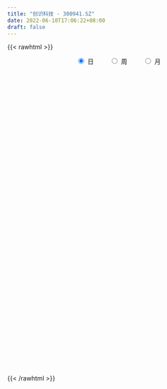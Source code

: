 ```yaml
---
title: "创识科技 - 300941.SZ"
date: 2022-06-10T17:06:22+08:00
draft: false
---
```

{{< rawhtml >}}
    <div style="text-align: center">
        <label style="padding: 1rem;"><input style="margin-right: .5rem" type="radio" name="period" value="D" checked onclick="period_change(this)">日</label>
        <label style="padding: 1rem;"><input style="margin-right: .5rem" type="radio" name="period" value="W" onclick="period_change(this)">周</label>
        <label style="padding: 1rem;"><input style="margin-right: .5rem" type="radio" name="period" value="M" onclick="period_change(this)">月</label>
    </div>
    <div id="chart" style="height: 700px;"></div> 
    <script type="text/javascript">
        const D_v = [217344.82,137489.21,182847.95,128423.47,142949.94,108726.5,95949.16,76018.41,79498.37,49048.73,64759.43,64182.97,59334.69,80464.3,102961.72,71775.09,48672.83,58876.86,46126.7,47158.89,51220.61,60587.78,45307.69,68316.44,65431.07,167919.44,129124.09,147427.22,134908.75,132706.5,107357.96,101933.13,80580.49,103938.69,89015.44,80880.32,88880.71,52003.9,75904.33,108427.84,83731.49,112549.67,99845.75,83237.36,62658.0,73821.1,86837.79,59964.25,58219.35,63751.26,101665.36,58783.24,61161.06,59823.22,87236.61,74049.4,82413.17,44775.89,47495.85,42200.69,57824.21,49708.4,47130.89,37412.9,49221.04,35198.16,40211.46,42888.97,39424.13,48589.49,28797.05,38487.11,32413.0,32586.43,40688.3,24073.49,26022.92,22235.07,40093.52,44113.48,31278.6,38757.51,24496.28,39388.54,30250.22,42390.9,41070.51,35953.32,22884.12,14209.8,20697.14,35014.24,26687.58,18000.96,16930.52,14877.82,25774.41,46154.28,23414.72,21938.97,25513.48,40938.15,30799.92,20244.82,17132.7,22499.37,17933.86,25555.21,25905.9,18449.44,17604.77,21166.31,15189.0,17373.44,19935.4,18098.6,16569.9,25177.12,18530.82,26957.54,20080.55,22881.08,31632.28,25513.48,20657.17,19659.18,81336.1,127740.83,79991.51,56128.12,88677.55,55499.64,43876.88,66112.8,31782.33,28299.84,59316.26,49073.09,37918.45,26550.15,31899.35,31052.48,21100.33,51154.89,44207.82,48776.66,34296.51,23110.07,20678.62,15056.96,16142.22,17412.7,24486.89,10941.33,12432.86,14448.11,13734.75,19012.21,13789.81,24856.89,13752.41,18625.21,11523.21,10482.05,41882.51,28025.72,16790.9,11672.76,10652.08,19835.89,10380.34,10623.35,10355.54,23346.99,10116.75,15475.2,19898.52,13609.76,22153.83,37119.27,30238.55,29576.18,28556.41,19786.23,20845.14,22028.41,18660.37,17627.15,47508.98,41963.36,24984.32,148836.64,112586.65,108387.48,72639.82,60061.98,43715.35,33757.27,65920.42,38389.66,49450.68,31305.4,39585.35,87577.47,64532.59,46082.6,151902.63,98788.46,83984.04,62905.75,47141.05,43300.15,39165.68,62357.06,41712.25,38229.61,47948.73,61215.59,49607.6,45236.58,74990.37,50696.95,52362.26,34936.35,49532.15,36132.43,78950.53,90626.97,49012.56,57287.83,41252.63,48681.7,44234.51,33569.66,31044.4,23351.4,22574.8,22208.73,78888.72,126664.11,142455.21,79080.97,59613.46,70479.4,72883.52,55756.28,70214.62,54004.21,63286.06,88135.77,32700.07,51313.88,39718.67,48704.8,41747.13,25803.87,21371.59,30444.63,30839.29,34659.82,43017.97,28909.7,29952.7,32655.48,44770.68,27862.84,30764.8,39146.43,29988.8,26657.14,61414.96,40686.03,33110.9,43919.35,99658.68,64419.31,59706.8,39333.66,32644.96,36389.5,24850.06,35206.14,18664.13,25410.33,16315.1,16891.75,18858.35,28460.65,25684.16,33327.36,25148.14,30207.39,21462.06,21479.79,23669.78,33814.6,19817.99,26937.81,30661.71,18643.69,14263.38,25222.41,19553.3,26371.99,18974.0,17760.0,24075.42,24860.6,14688.94,14529.02,13417.0,10139.31,16138.27,29289.73,23101.0,22573.2,18296.16,17419.48,64835.7,53341.2]
const D_histogram = [0.0,-0.6994415954,-0.0210594654,-0.1783245263,-0.2750711977,-0.6064325659,-0.7074379172,-0.8473299565,-1.1395387875,-1.2131875633,-1.1400303572,-1.0028980864,-0.8803481548,-0.5703302883,-0.1852044982,-0.2277892716,-0.2395892379,-0.2896414881,-0.3520892593,-0.2963384671,-0.1706647684,0.0602829336,0.1605372358,0.3245019172,0.4648191108,1.181785481,1.3641114218,1.5936995252,2.0248668167,2.2552194353,2.1050880318,2.0941585157,1.7240215681,1.6266756965,1.4853636145,1.2113885273,0.6297387096,0.2372117552,0.0713279815,0.3259818114,0.3585155753,0.543505612,0.709731429,0.5545598998,0.2801179776,0.1935568261,0.3322368406,0.1892517691,0.0950450593,-0.0085388386,-0.8432629261,-1.4517571224,-1.7358288829,-1.7485715283,-1.5489445806,-1.2429263783,-1.2995244661,-1.3285856863,-1.4149696817,-1.3891302277,-1.2285984174,-1.0524386532,-1.0239291422,-1.0450050654,-0.9034969273,-0.7241553382,-0.5269368311,-0.3250982359,-0.1053147181,-0.1223285849,-0.0664208182,0.0260316585,0.0043812441,0.0246574012,-0.1034908333,-0.1339201104,-0.1401294292,-0.1554021502,-0.0214002519,0.0926127616,0.2013110052,0.08673191,0.0447848812,0.153205522,0.26241073,0.3428105261,0.4588718739,0.4248674528,0.3410149355,0.3016510028,0.2724023526,0.3237964814,0.2225544913,0.138933193,0.0602122866,0.0421591325,-0.0633773372,0.060175206,0.063517139,0.1079797572,0.1718100527,0.2765889624,0.1947795301,0.1357964076,0.1213444545,0.0338147169,-0.0222552406,-0.1187963006,-0.3017426313,-0.4858101954,-0.6106845403,-0.8302804127,-0.8909872472,-0.8264707658,-0.6313582648,-0.502940519,-0.3549027741,-0.3049036971,-0.3112595119,-0.2408521403,-0.1471710164,-0.0211416598,0.1358352304,0.1460412217,0.2235685208,0.1951281006,0.6833324185,0.9308649898,0.8797107363,0.8424093836,1.0837748559,1.0679510317,0.9837715161,0.5411066265,0.1790724105,-0.0002583303,0.1172731992,0.2038454716,0.1945344313,0.2164295642,0.2402886402,0.2610275724,0.2143110915,0.2683123983,0.3386032758,0.251274412,0.1125537775,-0.0564682044,-0.1321087543,-0.2260017596,-0.2422967805,-0.2289700852,-0.370837856,-0.4319413682,-0.5250278018,-0.4655200192,-0.3436982752,-0.2037383262,-0.1945757197,-0.0498129617,0.0052638961,0.0267552172,0.0202645937,0.0271619702,0.1486027048,0.1341065365,0.0635799569,0.0374298293,-0.0132273129,-0.1805820902,-0.2976624691,-0.3049400656,-0.2480624715,-0.1540280562,-0.0642572026,0.0265781481,0.1190019785,0.1441257106,0.2396551439,0.2907965104,0.3803338513,0.4705075459,0.5578333654,0.5315876911,0.5389828192,0.4375737305,0.41268584,0.3748590666,0.4691735215,0.5152154563,0.4540229228,0.8804518743,0.8970063885,0.9166760468,0.8247732527,0.5388797272,0.2830015183,0.1097590004,0.1113760469,0.095255913,-0.0219746879,-0.110230018,-0.0835490472,0.075866669,0.0661647255,0.071436283,0.4666452324,0.5177774449,0.4853200938,0.2874703075,0.1737234388,-0.105104326,-0.1643061158,-0.2061789247,-0.2766449568,-0.287956055,-0.2239264849,-0.0619141681,-0.0459511135,0.0009071064,-0.0884910286,-0.2864836923,-0.6193667957,-0.7364987715,-0.7329194213,-0.7683458624,-0.495951081,-0.2945723513,-0.1680119752,-0.1328884628,-0.3308363803,-0.3076355905,-0.5356258846,-0.8064153707,-1.0918264048,-1.1826041525,-1.2243456695,-1.1506014568,-0.5232548275,-0.236660456,0.1562772068,0.3575124459,0.4106358003,0.4629312544,0.4292246588,0.4087726806,0.4497375517,0.3358481867,0.1301039894,-0.2758865129,-0.5059546582,-0.548726689,-0.5165610222,-0.4232566259,-0.4066008766,-0.4104918152,-0.4012325675,-0.4649885423,-0.507565737,-0.4275423489,-0.2847447961,-0.2804696449,-0.3689842811,-0.3231909302,-0.181478171,-0.0747285528,0.0659461335,0.1527129675,0.1842022868,0.1343018098,0.192050826,0.230206298,0.2293053441,0.3227882067,0.5399922215,0.5681310106,0.6000800329,0.5043775603,0.3663562687,0.0875952807,-0.0658540469,-0.3144466335,-0.4264063313,-0.5652252342,-0.591698203,-0.5526766797,-0.5238063428,-0.5686266901,-0.6413112961,-0.7332086972,-0.7987509296,-0.6950991024,-0.6302860822,-0.4686094386,-0.2791549192,-0.1122175124,0.0455129456,0.217180214,0.336396418,0.4329518542,0.4850048677,0.5474501537,0.5544519826,0.5557046496,0.5290472643,0.5329512651,0.5782037285,0.4580586232,0.4201037116,0.3785366348,0.351976192,0.3226482013,0.3249346149,0.3646829979,0.4262733087,0.4928862511,0.4961287999,0.4787729084,-0.2089970195,-0.6263080407]
const D_fast = [0.0,-0.8743019943,-0.2011847306,-0.4030309232,-0.5685453939,-1.0515149036,-1.3293797342,-1.6811042626,-2.2581977905,-2.6351434571,-2.8469938403,-2.9605860911,-3.0581231982,-2.8906879038,-2.5518632383,-2.6513953296,-2.7230926053,-2.8455552276,-2.9960253136,-3.0143591382,-2.9313516316,-2.6853331962,-2.544944585,-2.2998544243,-2.0433324531,-1.0309197126,-0.5075659164,0.1204470683,1.0578310641,1.8519885415,2.2281291459,2.7407392587,2.8016077032,3.1109307556,3.3409595773,3.3698316219,2.9456164816,2.612392466,2.4643406877,2.8004899704,2.9226526281,3.2435190679,3.5871777422,3.5706461879,3.3662337601,3.3280618151,3.5498010397,3.4541289105,3.3836834655,3.277964858,2.2324250389,1.260991562,0.5429625808,0.0930770533,-0.0945321441,-0.0992455364,-0.4807247408,-0.8419323825,-1.2820587983,-1.6035019013,-1.7501196953,-1.8370695945,-2.064542369,-2.3468695586,-2.4312356523,-2.4329328978,-2.3674485984,-2.2468845621,-2.0534297239,-2.101025737,-2.0617231747,-1.9627627835,-1.9833178869,-1.9568773794,-2.1108983222,-2.174807627,-2.2160493031,-2.2701725616,-2.1415207263,-2.0043545223,-1.8453285275,-1.9382246452,-1.9689754537,-1.8222534324,-1.6474455418,-1.4813431143,-1.2505637979,-1.1783513558,-1.1769501393,-1.1409013213,-1.1020493834,-0.9697061341,-1.0153095015,-1.0641975015,-1.1278653362,-1.1353787072,-1.2567595112,-1.1181631666,-1.0989419488,-1.0274843913,-0.9207015826,-0.7467754323,-0.779889982,-0.8049240027,-0.7890398422,-0.8681159006,-0.9297496682,-1.0559898034,-1.3143717919,-1.6198919049,-1.8974373848,-2.3246033604,-2.6080570067,-2.7501582167,-2.7128852819,-2.7102026659,-2.6508906145,-2.6771174618,-2.7612881545,-2.751093818,-2.6942054482,-2.5734615066,-2.3825258087,-2.335809512,-2.2023900828,-2.1820484778,-1.5230110553,-1.0427622365,-0.8739888059,-0.7006878127,-0.1883786264,0.0627853073,0.2245486707,-0.0828395622,-0.4001056756,-0.579500999,-0.4326511697,-0.2951175294,-0.2557949619,-0.1797924379,-0.0958612019,-0.0098653765,-0.0030040845,0.1180753218,0.2730170183,0.2485067575,0.1379245673,-0.0452144656,-0.1538822041,-0.3042756493,-0.3811448653,-0.4250606914,-0.6596379261,-0.8287267804,-1.0530701645,-1.1099423866,-1.0740452115,-0.985019844,-1.0245011675,-0.8921916498,-0.835798818,-0.8076186926,-0.8090431677,-0.7953552986,-0.6367638879,-0.617733422,-0.6723650123,-0.6891576827,-0.7431216531,-0.955621953,-1.1471179491,-1.2306305621,-1.2357685857,-1.1802411845,-1.1065346316,-1.0090547439,-0.8868804189,-0.8257252591,-0.6702820399,-0.5464415457,-0.361820742,-0.1540201609,0.0727639999,0.1794152484,0.3215560813,0.3295404252,0.4078239947,0.4637119879,0.6753198232,0.8501656221,0.9024788193,1.5490207394,1.7898268507,2.0386655207,2.1529560398,2.001782446,1.8166546168,1.6708518489,1.7003129072,1.7080067516,1.5852824787,1.469469644,1.4752633531,1.6536457365,1.6604849744,1.6836156027,2.1954858602,2.3760624338,2.4649351063,2.3389528968,2.2686368878,1.9635330415,1.8632547227,1.7698371827,1.6302099113,1.5469097995,1.5549577483,1.7014915231,1.7059667993,1.7530517958,1.6415309036,1.3719173169,0.8841925145,0.5829358458,0.4032853408,0.1757724341,0.3241794452,0.4519150871,0.5364724693,0.538373866,0.2577168535,0.2040087457,-0.1578880196,-0.6302813483,-1.1886489837,-1.5750777694,-1.9229057039,-2.1368118553,-1.6402789329,-1.4128496754,-0.9808427109,-0.6902293603,-0.5344470558,-0.3664187882,-0.2928192191,-0.2110780271,-0.0576787681,-0.0876060864,-0.2608242863,-0.7357864169,-1.0923432267,-1.2722969298,-1.3692715185,-1.3817812787,-1.4667757486,-1.573289641,-1.6643385351,-1.8443416455,-2.0138102745,-2.0406724735,-1.9690611198,-2.0349033798,-2.2156640863,-2.2506684679,-2.1543252515,-2.0662577715,-1.9090965518,-1.784151476,-1.706611585,-1.7229366095,-1.6171748868,-1.5214678404,-1.4650424582,-1.2908625439,-0.9386604738,-0.768488932,-0.5865199014,-0.556127984,-0.6025602084,-0.8594223762,-1.0293352156,-1.3565394605,-1.5751007412,-1.8552259527,-2.0296234722,-2.1287711188,-2.2308523677,-2.4178293875,-2.6508418174,-2.9260413928,-3.1912713577,-3.2613943061,-3.3541528064,-3.3096285225,-3.1899627329,-3.0510797041,-2.8819710098,-2.6560086879,-2.4526933794,-2.2478999796,-2.0745957492,-1.8752879248,-1.7296731002,-1.5894942708,-1.48388984,-1.3467480229,-1.1569446275,-1.1625750769,-1.0955040606,-1.0424369787,-0.9810033736,-0.929669314,-0.8461492466,-0.7152301141,-0.5470714762,-0.357236971,-0.2299622222,-0.1276248866,-0.8676440694,-1.4415321008]
const D_slow = [0.0,-0.1748603989,-0.1801252652,-0.2247063968,-0.2934741962,-0.4450823377,-0.621941817,-0.8337743061,-1.118659003,-1.4219558938,-1.7069634831,-1.9576880047,-2.1777750434,-2.3203576155,-2.36665874,-2.4236060579,-2.4835033674,-2.5559137395,-2.6439360543,-2.7180206711,-2.7606868632,-2.7456161298,-2.7054818208,-2.6243563415,-2.5081515638,-2.2127051936,-1.8716773381,-1.4732524569,-0.9670357527,-0.4032308938,0.1230411141,0.646580743,1.0775861351,1.4842550592,1.8555959628,2.1584430946,2.315877772,2.3751807108,2.3930127062,2.474508159,2.5641370529,2.7000134559,2.8774463131,3.0160862881,3.0861157825,3.134504989,3.2175641991,3.2648771414,3.2886384062,3.2865036966,3.075687965,2.7127486844,2.2787914637,1.8416485816,1.4544124365,1.1436808419,0.8187997254,0.4866533038,0.1329108834,-0.2143716736,-0.5215212779,-0.7846309412,-1.0406132268,-1.3018644931,-1.527738725,-1.7087775595,-1.8405117673,-1.9217863263,-1.9481150058,-1.978697152,-1.9953023566,-1.988794442,-1.9876991309,-1.9815347806,-2.0074074889,-2.0408875166,-2.0759198739,-2.1147704114,-2.1201204744,-2.096967284,-2.0466395327,-2.0249565552,-2.0137603349,-1.9754589544,-1.9098562719,-1.8241536404,-1.7094356719,-1.6032188087,-1.5179650748,-1.4425523241,-1.3744517359,-1.2935026156,-1.2378639928,-1.2031306945,-1.1880776229,-1.1775378397,-1.193382174,-1.1783383725,-1.1624590878,-1.1354641485,-1.0925116353,-1.0233643947,-0.9746695122,-0.9407204103,-0.9103842967,-0.9019306174,-0.9074944276,-0.9371935028,-1.0126291606,-1.1340817094,-1.2867528445,-1.4943229477,-1.7170697595,-1.9236874509,-2.0815270171,-2.2072621469,-2.2959878404,-2.3722137647,-2.4500286427,-2.5102416777,-2.5470344318,-2.5523198468,-2.5183610392,-2.4818507337,-2.4259586036,-2.3771765784,-2.2063434738,-1.9736272263,-1.7536995422,-1.5430971963,-1.2721534823,-1.0051657244,-0.7592228454,-0.6239461888,-0.5791780861,-0.5792426687,-0.5499243689,-0.498963001,-0.4503293932,-0.3962220021,-0.3361498421,-0.270892949,-0.2173151761,-0.1502370765,-0.0655862575,-0.0027676545,0.0253707899,0.0112537388,-0.0217734498,-0.0782738897,-0.1388480848,-0.1960906061,-0.2888000701,-0.3967854122,-0.5280423626,-0.6444223674,-0.7303469362,-0.7812815178,-0.8299254477,-0.8423786881,-0.8410627141,-0.8343739098,-0.8293077614,-0.8225172688,-0.7853665926,-0.7518399585,-0.7359449693,-0.726587512,-0.7298943402,-0.7750398627,-0.84945548,-0.9256904964,-0.9877061143,-1.0262131283,-1.042277429,-1.035632892,-1.0058823973,-0.9698509697,-0.9099371837,-0.8372380561,-0.7421545933,-0.6245277068,-0.4850693655,-0.3521724427,-0.2174267379,-0.1080333053,-0.0048618453,0.0888529214,0.2061463017,0.3349501658,0.4484558965,0.6685688651,0.8928204622,1.1219894739,1.3281827871,1.4629027189,1.5336530985,1.5610928485,1.5889368603,1.6127508385,1.6072571666,1.579699662,1.5588124003,1.5777790675,1.5943202489,1.6121793197,1.7288406278,1.858284989,1.9796150124,2.0514825893,2.094913449,2.0686373675,2.0275608385,1.9760161074,1.9068548682,1.8348658544,1.7788842332,1.7634056912,1.7519179128,1.7521446894,1.7300219322,1.6584010092,1.5035593102,1.3194346174,1.136204762,0.9441182964,0.8201305262,0.7464874384,0.7044844446,0.6712623289,0.5885532338,0.5116443362,0.377737865,0.1761340223,-0.0968225789,-0.392473617,-0.6985600344,-0.9862103986,-1.1170241054,-1.1761892194,-1.1371199177,-1.0477418062,-0.9450828562,-0.8293500426,-0.7220438779,-0.6198507077,-0.5074163198,-0.4234542731,-0.3909282757,-0.459899904,-0.5863885685,-0.7235702408,-0.8527104963,-0.9585246528,-1.0601748719,-1.1627978257,-1.2631059676,-1.3793531032,-1.5062445374,-1.6131301247,-1.6843163237,-1.7544337349,-1.8466798052,-1.9274775377,-1.9728470805,-1.9915292187,-1.9750426853,-1.9368644435,-1.8908138718,-1.8572384193,-1.8092257128,-1.7516741383,-1.6943478023,-1.6136507506,-1.4786526952,-1.3366199426,-1.1865999344,-1.0605055443,-0.9689164771,-0.9470176569,-0.9634811687,-1.042092827,-1.1486944099,-1.2900007184,-1.4379252692,-1.5760944391,-1.7070460248,-1.8492026974,-2.0095305214,-2.1928326957,-2.3925204281,-2.5662952037,-2.7238667242,-2.8410190839,-2.9108078137,-2.9388621918,-2.9274839554,-2.8731889019,-2.7890897974,-2.6808518338,-2.5596006169,-2.4227380785,-2.2841250828,-2.1451989204,-2.0129371043,-1.8796992881,-1.7351483559,-1.6206337001,-1.5156077722,-1.4209736135,-1.3329795655,-1.2523175152,-1.1710838615,-1.079913112,-0.9733447848,-0.8501232221,-0.7260910221,-0.606397795,-0.6586470499,-0.8152240601]
const D_data = [['2021-02-09', 90.0, 59.56, 58.33, 92.0],['2021-02-10', 54.18, 48.6, 48.52, 58.64],['2021-02-18', 55.0, 65.5, 54.0, 75.0],['2021-02-19', 60.0, 56.33, 54.4, 61.0],['2021-02-22', 59.0, 56.18, 56.0, 66.33],['2021-02-23', 50.2, 51.67, 49.11, 52.88],['2021-02-24', 50.0, 52.78, 49.54, 55.88],['2021-02-25', 51.9, 50.91, 50.9, 54.28],['2021-02-26', 48.85, 46.89, 46.6, 49.34],['2021-03-01', 46.99, 47.51, 46.0, 47.94],['2021-03-02', 48.5, 48.18, 46.61, 48.88],['2021-03-03', 47.37, 48.43, 46.16, 49.77],['2021-03-04', 47.9, 47.9, 47.2, 49.36],['2021-03-05', 47.0, 50.52, 47.0, 51.69],['2021-03-08', 50.43, 52.71, 50.0, 58.0],['2021-03-09', 51.85, 47.77, 47.44, 51.89],['2021-03-10', 48.85, 47.47, 47.31, 49.58],['2021-03-11', 47.5, 46.25, 44.6, 47.5],['2021-03-12', 46.26, 45.16, 44.8, 46.95],['2021-03-15', 45.54, 45.98, 45.33, 47.55],['2021-03-16', 45.07, 46.77, 44.38, 46.89],['2021-03-17', 46.04, 48.62, 45.67, 49.13],['2021-03-18', 48.29, 47.58, 47.08, 48.69],['2021-03-19', 47.12, 48.91, 47.1, 51.46],['2021-03-22', 47.5, 49.39, 46.7, 49.97],['2021-03-23', 49.11, 59.27, 49.11, 59.27],['2021-03-24', 55.5, 55.74, 54.55, 58.5],['2021-03-25', 54.54, 58.4, 54.28, 65.68],['2021-03-26', 56.6, 64.0, 56.6, 66.33],['2021-03-29', 68.0, 64.9, 64.0, 71.47],['2021-03-30', 64.51, 62.08, 60.88, 66.74],['2021-03-31', 61.03, 65.13, 60.51, 67.89],['2021-04-01', 63.5, 61.25, 60.16, 63.5],['2021-04-02', 63.32, 64.93, 61.21, 68.5],['2021-04-06', 65.01, 65.22, 63.98, 68.53],['2021-04-07', 63.5, 63.8, 61.02, 64.08],['2021-04-08', 63.01, 58.68, 58.6, 63.03],['2021-04-09', 58.32, 59.09, 57.53, 60.43],['2021-04-12', 60.01, 60.88, 58.88, 63.98],['2021-04-13', 59.5, 66.9, 58.9, 67.0],['2021-04-14', 67.77, 65.53, 64.03, 67.83],['2021-04-15', 64.41, 68.77, 64.4, 75.5],['2021-04-16', 67.8, 70.39, 67.61, 73.88],['2021-04-19', 67.8, 67.32, 64.7, 69.2],['2021-04-20', 66.66, 65.43, 64.8, 67.4],['2021-04-21', 65.4, 67.44, 65.02, 69.67],['2021-04-22', 66.51, 71.07, 65.67, 74.0],['2021-04-23', 69.5, 68.2, 67.42, 69.98],['2021-04-26', 67.59, 68.75, 65.3, 70.39],['2021-04-27', 68.16, 68.6, 66.4, 72.31],['2021-04-28', 66.0, 57.0, 57.0, 66.92],['2021-04-29', 56.98, 55.41, 55.3, 58.9],['2021-04-30', 54.63, 56.13, 52.9, 56.67],['2021-05-06', 56.15, 57.62, 55.07, 58.87],['2021-05-07', 57.68, 59.7, 56.08, 62.5],['2021-05-10', 60.99, 61.47, 60.38, 63.0],['2021-05-11', 61.0, 56.72, 56.15, 63.6],['2021-05-12', 54.03, 55.87, 54.01, 56.54],['2021-05-13', 55.06, 53.78, 53.68, 56.95],['2021-05-14', 53.46, 53.89, 52.5, 54.8],['2021-05-17', 53.0, 54.98, 51.43, 55.69],['2021-05-18', 54.28, 55.08, 53.8, 56.33],['2021-05-19', 54.9, 52.82, 52.75, 55.84],['2021-05-20', 51.5, 51.22, 51.2, 53.1],['2021-05-21', 51.7, 52.6, 51.58, 54.95],['2021-05-24', 52.0, 53.06, 51.53, 54.0],['2021-05-25', 53.12, 53.55, 51.84, 53.85],['2021-05-26', 53.58, 54.08, 52.89, 55.17],['2021-05-27', 54.2, 55.0, 53.55, 55.12],['2021-05-28', 54.8, 52.21, 52.0, 54.8],['2021-05-31', 51.6, 52.87, 51.6, 53.34],['2021-06-01', 52.69, 53.43, 52.53, 54.95],['2021-06-02', 53.34, 51.92, 51.6, 53.76],['2021-06-03', 51.98, 52.17, 51.96, 53.68],['2021-06-04', 51.78, 49.7, 49.56, 51.8],['2021-06-07', 49.57, 50.11, 49.23, 50.8],['2021-06-08', 50.5, 49.91, 49.7, 51.3],['2021-06-09', 50.01, 49.32, 49.0, 50.4],['2021-06-10', 49.45, 51.14, 49.45, 51.46],['2021-06-11', 50.72, 51.29, 50.49, 53.16],['2021-06-15', 51.61, 51.65, 51.51, 52.98],['2021-06-16', 51.65, 48.66, 48.27, 51.99],['2021-06-17', 48.4, 48.91, 47.87, 49.19],['2021-06-18', 49.2, 50.77, 48.32, 51.99],['2021-06-21', 50.47, 51.26, 50.05, 51.66],['2021-06-22', 50.89, 51.39, 50.89, 53.79],['2021-06-23', 51.1, 52.44, 50.08, 52.48],['2021-06-24', 52.3, 50.9, 50.81, 53.18],['2021-06-25', 50.66, 50.04, 49.7, 51.13],['2021-06-28', 50.04, 50.31, 49.58, 50.6],['2021-06-29', 50.2, 50.28, 50.06, 51.45],['2021-06-30', 50.0, 51.4, 49.03, 51.99],['2021-07-01', 51.1, 49.39, 49.38, 51.6],['2021-07-02', 49.35, 49.08, 48.6, 49.65],['2021-07-05', 48.65, 48.61, 48.03, 49.48],['2021-07-06', 48.5, 48.98, 48.44, 49.25],['2021-07-07', 48.43, 47.37, 46.41, 48.68],['2021-07-08', 47.27, 50.12, 46.91, 51.65],['2021-07-09', 48.8, 48.84, 48.66, 49.67],['2021-07-12', 49.08, 49.39, 48.6, 50.18],['2021-07-13', 49.39, 49.88, 49.35, 50.99],['2021-07-14', 50.15, 50.88, 50.07, 52.18],['2021-07-15', 50.36, 48.65, 48.02, 50.36],['2021-07-16', 49.0, 48.55, 48.5, 50.53],['2021-07-19', 49.49, 48.88, 48.27, 49.88],['2021-07-20', 48.0, 47.62, 47.01, 48.38],['2021-07-21', 47.5, 47.5, 47.2, 47.98],['2021-07-22', 47.2, 46.39, 46.38, 47.67],['2021-07-23', 46.42, 44.24, 44.18, 46.5],['2021-07-26', 44.5, 42.76, 42.3, 44.76],['2021-07-27', 43.1, 42.05, 42.0, 43.7],['2021-07-28', 41.72, 39.15, 38.01, 42.3],['2021-07-29', 39.5, 39.46, 39.38, 40.28],['2021-07-30', 39.05, 40.09, 38.76, 40.5],['2021-08-02', 39.8, 41.56, 39.33, 41.65],['2021-08-03', 41.4, 40.84, 40.7, 41.97],['2021-08-04', 40.63, 41.17, 40.31, 41.24],['2021-08-05', 41.29, 39.88, 39.75, 42.35],['2021-08-06', 39.4, 38.7, 38.66, 39.78],['2021-08-09', 37.99, 39.26, 36.57, 39.55],['2021-08-10', 39.13, 39.48, 38.9, 39.89],['2021-08-11', 39.2, 40.05, 38.9, 40.44],['2021-08-12', 40.0, 40.89, 39.91, 42.05],['2021-08-13', 40.67, 39.26, 39.08, 40.85],['2021-08-16', 39.3, 40.14, 38.87, 40.64],['2021-08-17', 40.09, 38.77, 38.72, 40.09],['2021-08-18', 39.11, 46.52, 38.11, 46.52],['2021-08-19', 47.88, 45.85, 45.8, 52.88],['2021-08-20', 44.98, 43.1, 42.26, 46.38],['2021-08-23', 43.61, 43.49, 42.8, 44.87],['2021-08-24', 43.03, 48.11, 42.6, 48.88],['2021-08-25', 46.05, 46.2, 45.31, 47.37],['2021-08-26', 46.0, 45.77, 45.22, 47.6],['2021-08-27', 43.03, 40.36, 40.32, 43.48],['2021-08-30', 40.5, 39.39, 39.23, 40.97],['2021-08-31', 39.22, 40.2, 39.22, 40.4],['2021-09-01', 40.0, 43.72, 39.38, 46.97],['2021-09-02', 43.5, 43.94, 42.25, 45.32],['2021-09-03', 44.08, 43.04, 43.0, 45.85],['2021-09-06', 43.05, 43.57, 43.05, 44.7],['2021-09-07', 43.18, 43.85, 43.11, 45.35],['2021-09-08', 43.08, 44.09, 43.01, 44.58],['2021-09-09', 43.71, 43.33, 43.15, 44.44],['2021-09-10', 43.33, 44.78, 42.68, 47.9],['2021-09-13', 44.0, 45.55, 43.5, 46.41],['2021-09-14', 45.55, 43.76, 43.6, 47.28],['2021-09-15', 42.8, 42.65, 41.76, 43.39],['2021-09-16', 42.43, 41.46, 41.35, 43.17],['2021-09-17', 41.6, 41.89, 40.7, 42.89],['2021-09-22', 41.18, 41.05, 40.74, 41.7],['2021-09-23', 41.49, 41.52, 41.09, 42.08],['2021-09-24', 41.53, 41.67, 41.39, 42.66],['2021-09-27', 41.98, 39.1, 38.86, 42.0],['2021-09-28', 38.85, 39.19, 38.6, 39.79],['2021-09-29', 38.21, 37.92, 37.85, 38.9],['2021-09-30', 38.5, 39.26, 38.3, 40.39],['2021-10-08', 39.8, 40.11, 39.66, 40.53],['2021-10-11', 40.2, 40.72, 39.6, 41.88],['2021-10-12', 40.0, 39.21, 38.8, 40.03],['2021-10-13', 39.25, 41.11, 39.01, 41.48],['2021-10-14', 40.95, 40.39, 40.09, 41.0],['2021-10-15', 40.38, 40.07, 40.02, 41.67],['2021-10-18', 39.91, 39.66, 39.0, 39.95],['2021-10-19', 39.52, 39.73, 39.52, 40.18],['2021-10-20', 40.48, 41.47, 40.28, 44.94],['2021-10-21', 40.45, 40.06, 39.95, 41.8],['2021-10-22', 39.69, 39.1, 39.06, 39.95],['2021-10-25', 39.11, 39.33, 38.3, 39.74],['2021-10-26', 39.1, 38.72, 38.65, 39.47],['2021-10-27', 37.91, 36.48, 36.48, 37.91],['2021-10-28', 36.59, 36.03, 35.71, 37.08],['2021-10-29', 36.69, 36.7, 36.03, 37.34],['2021-11-01', 36.61, 37.28, 36.3, 37.33],['2021-11-02', 38.74, 37.85, 37.56, 39.33],['2021-11-03', 37.51, 38.06, 37.0, 38.5],['2021-11-04', 38.01, 38.4, 38.01, 39.03],['2021-11-05', 38.31, 38.83, 38.0, 39.88],['2021-11-08', 38.35, 38.27, 37.83, 38.68],['2021-11-09', 38.39, 39.5, 38.39, 39.95],['2021-11-10', 41.26, 39.43, 39.29, 42.72],['2021-11-11', 38.83, 40.45, 38.83, 40.88],['2021-11-12', 40.45, 41.19, 40.04, 41.66],['2021-11-15', 41.4, 41.97, 40.9, 42.45],['2021-11-16', 41.99, 41.09, 41.02, 42.49],['2021-11-17', 41.15, 41.85, 41.07, 42.5],['2021-11-18', 41.65, 40.6, 40.46, 41.87],['2021-11-19', 40.8, 41.55, 40.6, 41.84],['2021-11-22', 41.94, 41.54, 40.55, 41.97],['2021-11-23', 41.25, 43.71, 41.0, 44.03],['2021-11-24', 43.6, 43.92, 42.73, 44.39],['2021-11-25', 43.49, 42.98, 42.9, 44.21],['2021-11-26', 43.43, 50.7, 42.02, 51.58],['2021-11-29', 47.0, 47.59, 46.52, 48.79],['2021-11-30', 47.02, 48.6, 47.0, 52.0],['2021-12-01', 47.73, 47.88, 47.0, 49.99],['2021-12-02', 47.29, 45.17, 45.02, 47.88],['2021-12-03', 45.92, 44.62, 44.55, 46.9],['2021-12-06', 43.88, 44.87, 43.77, 45.35],['2021-12-07', 44.88, 46.91, 44.15, 49.31],['2021-12-08', 46.46, 46.96, 46.02, 47.43],['2021-12-09', 46.5, 45.59, 45.4, 48.8],['2021-12-10', 44.8, 45.57, 44.65, 46.48],['2021-12-13', 45.77, 46.99, 44.88, 47.5],['2021-12-14', 46.53, 49.38, 46.35, 52.04],['2021-12-15', 49.5, 47.95, 47.91, 50.9],['2021-12-16', 48.58, 48.41, 46.93, 49.1],['2021-12-17', 48.39, 54.84, 48.2, 58.09],['2021-12-20', 52.69, 52.39, 51.03, 54.03],['2021-12-21', 51.82, 52.07, 51.51, 54.9],['2021-12-22', 52.15, 49.97, 49.68, 53.6],['2021-12-23', 49.96, 50.66, 49.5, 51.68],['2021-12-24', 50.18, 47.85, 47.82, 50.43],['2021-12-27', 48.18, 49.87, 47.36, 50.26],['2021-12-28', 50.48, 49.95, 49.84, 53.98],['2021-12-29', 49.07, 49.37, 49.07, 51.8],['2021-12-30', 49.22, 49.93, 48.98, 50.4],['2021-12-31', 50.24, 51.07, 49.37, 52.87],['2022-01-04', 51.06, 53.05, 50.58, 53.88],['2022-01-05', 53.45, 51.91, 51.8, 55.0],['2022-01-06', 51.0, 52.7, 50.55, 53.8],['2022-01-07', 55.9, 51.09, 51.06, 57.37],['2022-01-10', 50.05, 49.04, 46.5, 50.84],['2022-01-11', 48.59, 45.77, 45.58, 48.65],['2022-01-12', 46.0, 46.91, 45.71, 47.4],['2022-01-13', 46.9, 47.7, 46.0, 49.28],['2022-01-14', 46.57, 46.67, 46.55, 48.25],['2022-01-17', 47.89, 50.79, 47.5, 52.49],['2022-01-18', 51.0, 50.98, 50.51, 54.85],['2022-01-19', 49.85, 50.85, 49.25, 52.0],['2022-01-20', 50.99, 50.12, 47.61, 51.2],['2022-01-21', 48.5, 46.66, 46.66, 49.8],['2022-01-24', 45.97, 48.78, 45.8, 50.65],['2022-01-25', 48.94, 44.8, 44.32, 49.2],['2022-01-26', 44.84, 42.41, 42.15, 46.19],['2022-01-27', 43.14, 39.96, 39.55, 43.2],['2022-01-28', 40.37, 40.43, 40.01, 41.25],['2022-02-07', 41.41, 39.64, 39.3, 41.9],['2022-02-08', 39.33, 40.1, 38.5, 40.39],['2022-02-09', 40.51, 48.12, 40.51, 48.12],['2022-02-10', 48.12, 45.86, 45.85, 48.87],['2022-02-11', 45.0, 48.84, 44.67, 51.98],['2022-02-14', 46.84, 48.1, 46.5, 49.77],['2022-02-15', 48.81, 47.1, 46.3, 49.48],['2022-02-16', 49.5, 47.6, 47.2, 50.8],['2022-02-17', 46.19, 46.82, 46.19, 49.48],['2022-02-18', 45.0, 47.08, 44.78, 47.58],['2022-02-21', 47.34, 48.17, 46.8, 49.28],['2022-02-22', 47.33, 46.28, 45.82, 48.06],['2022-02-23', 45.6, 44.39, 43.6, 46.54],['2022-02-24', 42.4, 40.1, 38.91, 42.91],['2022-02-25', 40.43, 40.19, 39.92, 40.73],['2022-02-28', 42.19, 41.28, 40.48, 42.86],['2022-03-01', 41.05, 41.65, 40.61, 42.18],['2022-03-02', 41.65, 42.25, 41.01, 43.15],['2022-03-03', 42.0, 41.11, 40.65, 42.2],['2022-03-04', 40.9, 40.4, 40.1, 41.27],['2022-03-07', 40.18, 40.08, 39.59, 40.8],['2022-03-08', 40.1, 38.48, 38.02, 40.74],['2022-03-09', 38.47, 37.86, 36.09, 38.59],['2022-03-10', 39.0, 38.9, 38.42, 39.89],['2022-03-11', 38.01, 39.77, 37.66, 39.94],['2022-03-14', 38.91, 37.96, 37.87, 39.6],['2022-03-15', 37.98, 36.05, 36.05, 38.58],['2022-03-16', 36.7, 37.07, 35.11, 37.11],['2022-03-17', 37.16, 38.3, 37.0, 38.98],['2022-03-18', 37.84, 38.15, 37.65, 38.5],['2022-03-21', 38.3, 38.96, 37.6, 39.28],['2022-03-22', 38.7, 38.71, 38.24, 40.08],['2022-03-23', 38.58, 38.2, 37.46, 38.68],['2022-03-24', 37.77, 36.99, 36.87, 38.09],['2022-03-25', 38.56, 38.23, 38.1, 40.99],['2022-03-28', 37.52, 38.16, 37.23, 39.98],['2022-03-29', 38.31, 37.71, 36.85, 38.59],['2022-03-30', 37.97, 39.13, 37.51, 39.6],['2022-03-31', 38.88, 41.65, 38.82, 43.01],['2022-04-01', 41.72, 40.19, 39.92, 41.72],['2022-04-06', 40.88, 40.69, 40.29, 41.76],['2022-04-07', 40.0, 39.2, 39.02, 40.69],['2022-04-08', 39.02, 38.24, 37.65, 39.37],['2022-04-11', 37.72, 35.39, 35.21, 38.15],['2022-04-12', 35.14, 35.66, 34.68, 35.82],['2022-04-13', 35.19, 33.08, 32.94, 35.22],['2022-04-14', 33.3, 33.36, 33.18, 33.89],['2022-04-15', 33.28, 31.77, 31.51, 33.5],['2022-04-18', 31.95, 32.07, 30.81, 32.48],['2022-04-19', 31.98, 32.25, 31.59, 32.56],['2022-04-20', 32.69, 31.64, 31.56, 33.27],['2022-04-21', 31.18, 29.98, 29.0, 31.71],['2022-04-22', 29.75, 28.55, 28.4, 30.2],['2022-04-25', 28.55, 27.01, 26.66, 29.78],['2022-04-26', 27.1, 25.97, 25.86, 27.81],['2022-04-27', 25.5, 27.24, 25.15, 27.49],['2022-04-28', 26.95, 26.3, 26.18, 27.13],['2022-04-29', 26.7, 27.29, 26.51, 27.5],['2022-05-05', 27.29, 27.88, 26.9, 28.28],['2022-05-06', 27.17, 27.99, 26.98, 29.0],['2022-05-09', 27.66, 28.31, 27.66, 28.94],['2022-05-10', 28.0, 29.07, 27.9, 29.55],['2022-05-11', 28.8, 29.02, 28.8, 29.79],['2022-05-12', 29.0, 29.24, 28.8, 29.66],['2022-05-13', 29.36, 29.08, 28.83, 29.66],['2022-05-16', 29.3, 29.58, 28.81, 30.5],['2022-05-17', 29.55, 29.18, 28.58, 29.57],['2022-05-18', 29.65, 29.26, 29.22, 30.34],['2022-05-19', 28.58, 28.98, 28.53, 29.34],['2022-05-20', 29.25, 29.45, 29.02, 29.55],['2022-05-23', 29.35, 30.29, 29.35, 30.38],['2022-05-24', 30.51, 28.19, 28.19, 30.51],['2022-05-25', 28.38, 28.92, 28.21, 29.1],['2022-05-26', 29.38, 28.77, 28.21, 29.5],['2022-05-27', 28.85, 28.87, 28.61, 29.48],['2022-05-30', 28.99, 28.77, 28.55, 29.33],['2022-05-31', 28.86, 29.18, 28.1, 29.21],['2022-06-01', 29.79, 29.88, 29.57, 30.5],['2022-06-02', 29.98, 30.6, 29.59, 30.7],['2022-06-06', 30.7, 31.25, 30.6, 31.55],['2022-06-07', 31.53, 30.93, 30.54, 31.66],['2022-06-08', 31.03, 30.93, 30.07, 31.3],['2022-06-09', 20.58, 20.63, 19.85, 22.47],['2022-06-10', 20.25, 20.58, 20.03, 21.18]]
const W_v = [354834.03,311271.42,503142.38,317790.12,328413.2,272591.41,644810.5699999999,526516.77,310780.3700000001,480459.08,366518.5,343580.27,147059.83,290935.0,241297.44,206312.21,172971.89,156538.48,133920.93,172549.07,114609.72,127151.75,139435.34,109027.04,89782.96,98311.84,127064.93,329384.79,310294.99,206389.97,161757.2,171069.68,48611.88,62309.19,13734.75,90036.53,108704.39,63164.42,79193.0,132697.59,109876.56,280920.45,397391.28,218823.43,389680.64,336119.45,229413.33,231050.14,223660.14,317130.52,180881.67,392791.5699999999,337813.63,308340.73,207288.35,160333.3,164151.4,187972.13,281794.27,131685.42,140520.16,106210.01,131624.74,57484.38,110324.58,107881.7,91570.98,78668.31,176465.74]
const W_histogram = [0.0,0.4933105413,0.1730847769,0.1934393515,-0.1479656211,-0.1165012957,0.8709787078,1.5002622273,1.4365820632,2.0324644031,2.1449779235,1.3132197304,0.9283276285,0.2429736822,-0.3068744865,-0.684830983,-1.0689685843,-1.1727544373,-1.2273629458,-1.2588896804,-1.2861053211,-1.2603121507,-1.2029645819,-1.3826507908,-1.6881235644,-1.8764392051,-1.8527299786,-1.483825866,-1.3344371382,-0.9815344147,-0.5773242939,-0.4563049975,-0.3476950813,-0.3915248517,-0.3196652872,-0.2351300248,-0.2058958771,-0.3036458801,-0.1860767844,0.0753891539,0.2855332142,1.0128000936,1.05181361,1.1036389798,1.6892253461,1.5371400594,1.5787439281,1.5317526626,1.1448534416,0.8440149406,0.2140185331,0.3445405863,0.2950877764,-0.192634573,-0.4759441014,-0.6688021448,-0.8565121642,-0.9207132396,-0.7820600754,-0.7712748243,-1.1278980336,-1.486132855,-1.6981287238,-1.6783986766,-1.4857472971,-1.2373736797,-1.0249011542,-0.6963141379,-1.0604443919]
const W_fast = [0.0,0.6166381766,0.3396836065,0.4083980189,0.030001641,0.0323406425,1.2375653229,2.2419143993,2.537379751,3.6413781917,4.2901361929,3.7866829324,3.6338727376,3.009262212,2.3826954216,1.8335311794,1.182151432,0.7851769697,0.4237277246,0.07747857,-0.271263401,-0.5605482682,-0.803941845,-1.3292907516,-2.0567944163,-2.7142198582,-3.1536931263,-3.1557454802,-3.3399660369,-3.2324469171,-2.9725678698,-2.9656248228,-2.9439386769,-3.0856496603,-3.0937064175,-3.0679536613,-3.0901934829,-3.2638549559,-3.1928050563,-2.9124918295,-2.6309644657,-1.6504975629,-1.348530644,-1.0207955292,-0.0129028264,0.2192969017,0.6555867525,0.9915336526,0.890847792,0.8010130261,0.224521252,0.4411784517,0.4654975859,-0.0703834067,-0.4726789605,-0.8327375401,-1.2345756005,-1.5289549858,-1.5858168405,-1.7678502954,-2.4064480132,-3.1362160483,-3.7727440981,-4.17261372,-4.3513991648,-4.4123689673,-4.4561217303,-4.3016132486,-4.9308546005]
const W_slow = [0.0,0.1233276353,0.1665988296,0.2149586674,0.1779672621,0.1488419382,0.3665866152,0.741652172,1.1007976878,1.6089137886,2.1451582694,2.473463202,2.7055451091,2.7662885297,2.6895699081,2.5183621623,2.2511200163,1.9579314069,1.6510906705,1.3363682504,1.0148419201,0.6997638824,0.399022737,0.0533600393,-0.3686708518,-0.8377806531,-1.3009631478,-1.6719196143,-2.0055288988,-2.2509125025,-2.3952435759,-2.5093198253,-2.5962435956,-2.6941248085,-2.7740411303,-2.8328236365,-2.8842976058,-2.9602090758,-3.0067282719,-2.9878809834,-2.9164976799,-2.6632976565,-2.400344254,-2.124434509,-1.7021281725,-1.3178431577,-0.9231571756,-0.54021901,-0.2540056496,-0.0430019144,0.0105027188,0.0966378654,0.1704098095,0.1222511663,0.0032651409,-0.1639353953,-0.3780634363,-0.6082417462,-0.8037567651,-0.9965754712,-1.2785499796,-1.6500831933,-2.0746153743,-2.4942150434,-2.8656518677,-3.1749952876,-3.4312205762,-3.6052991106,-3.8704102086]
const W_data = [['2021-02-10', 90.0, 48.6, 48.52, 92.0],['2021-02-19', 55.0, 56.33, 54.0, 75.0],['2021-02-26', 59.0, 46.89, 46.6, 66.33],['2021-03-05', 46.99, 50.52, 46.0, 51.69],['2021-03-12', 50.43, 45.16, 44.6, 58.0],['2021-03-19', 45.54, 48.91, 44.38, 51.46],['2021-03-26', 47.5, 64.0, 46.7, 66.33],['2021-04-02', 68.0, 64.93, 60.16, 71.47],['2021-04-09', 65.01, 59.09, 57.53, 68.53],['2021-04-16', 60.01, 70.39, 58.88, 75.5],['2021-04-23', 67.8, 68.2, 64.7, 74.0],['2021-04-30', 67.59, 56.13, 52.9, 72.31],['2021-05-07', 56.15, 59.7, 55.07, 62.5],['2021-05-14', 60.99, 53.89, 52.5, 63.6],['2021-05-21', 53.0, 52.6, 51.2, 56.33],['2021-05-28', 52.0, 52.21, 51.53, 55.17],['2021-06-04', 51.6, 49.7, 49.56, 54.95],['2021-06-11', 49.57, 51.29, 49.0, 53.16],['2021-06-18', 51.61, 50.77, 47.87, 52.98],['2021-06-25', 50.47, 50.04, 49.7, 53.79],['2021-07-02', 50.04, 49.08, 48.6, 51.99],['2021-07-09', 48.65, 48.84, 46.41, 51.65],['2021-07-16', 49.08, 48.55, 48.02, 52.18],['2021-07-23', 49.49, 44.24, 44.18, 49.88],['2021-07-30', 44.5, 40.09, 38.01, 44.76],['2021-08-06', 39.8, 38.7, 38.66, 42.35],['2021-08-13', 37.99, 39.26, 36.57, 42.05],['2021-08-20', 39.3, 43.1, 38.11, 52.88],['2021-08-27', 43.61, 40.36, 40.32, 48.88],['2021-09-03', 40.5, 43.04, 39.22, 46.97],['2021-09-10', 43.05, 44.78, 42.68, 47.9],['2021-09-17', 44.0, 41.89, 40.7, 47.28],['2021-09-24', 41.18, 41.67, 40.74, 42.66],['2021-09-30', 41.98, 39.26, 37.85, 42.0],['2021-10-08', 39.8, 40.11, 39.66, 40.53],['2021-10-15', 40.2, 40.07, 38.8, 41.88],['2021-10-22', 39.91, 39.1, 39.0, 44.94],['2021-10-29', 39.11, 36.7, 35.71, 39.74],['2021-11-05', 36.61, 38.83, 36.3, 39.88],['2021-11-12', 38.35, 41.19, 37.83, 42.72],['2021-11-19', 41.4, 41.55, 40.46, 42.5],['2021-11-26', 41.94, 50.7, 40.55, 51.58],['2021-12-03', 47.0, 44.62, 44.55, 52.0],['2021-12-10', 43.88, 45.57, 43.77, 49.31],['2021-12-17', 45.77, 54.84, 44.88, 58.09],['2021-12-24', 52.69, 47.85, 47.82, 54.9],['2021-12-31', 48.18, 51.07, 47.36, 53.98],['2022-01-07', 51.06, 51.09, 50.55, 57.37],['2022-01-14', 50.05, 46.67, 45.58, 50.84],['2022-01-21', 47.89, 46.66, 46.66, 54.85],['2022-01-28', 45.97, 40.43, 39.55, 50.65],['2022-02-11', 41.41, 48.84, 38.5, 51.98],['2022-02-18', 46.84, 47.08, 44.78, 50.8],['2022-02-25', 47.34, 40.19, 38.91, 49.28],['2022-03-04', 42.19, 40.4, 40.1, 43.15],['2022-03-11', 40.18, 39.77, 36.09, 40.8],['2022-03-18', 38.91, 38.15, 35.11, 39.6],['2022-03-25', 38.3, 38.23, 36.87, 40.99],['2022-04-01', 37.52, 40.19, 36.85, 43.01],['2022-04-08', 40.88, 38.24, 37.65, 41.76],['2022-04-15', 37.72, 31.77, 31.51, 38.15],['2022-04-22', 31.95, 28.55, 28.4, 33.27],['2022-04-29', 28.55, 27.29, 25.15, 29.78],['2022-05-06', 27.29, 27.99, 26.9, 29.0],['2022-05-13', 27.66, 29.08, 27.66, 29.79],['2022-05-20', 29.3, 29.45, 28.53, 30.5],['2022-05-27', 29.35, 28.87, 28.19, 30.51],['2022-06-02', 28.99, 30.6, 28.1, 30.7],['2022-06-10', 30.7, 20.58, 19.85, 31.66]]
const M_v = [1169247.8300000001,1905602.8899999997,1685857.4000000004,914401.5300000001,677104.5,510085.6300000001,925138.72,590055.7499999999,275640.09,823661.73,1350454.0,952722.4700000001,1090259.8099999998,885806.26,574459.64,393539.22,228856.47]
const M_histogram = [0.0,1.164034188,1.2555956267,1.0336037552,0.7385977504,-0.216356622,-0.8056027184,-1.1999131138,-1.5520209565,-0.9328781933,-0.337105205,-0.6230925851,-0.7120732392,-0.7019189009,-1.56859535,-1.8988075549,-2.540583622]
const M_fast = [0.0,1.455042735,1.8605030803,1.8969121477,1.7865555805,0.7775120526,-0.0131347234,-0.7074233972,-1.447536479,-1.0616132642,-0.5501165771,-0.9918771035,-1.2588760674,-1.4242014544,-2.6830267409,-3.4879408345,-4.7648628071]
const M_slow = [0.0,0.291008547,0.6049074537,0.8633083925,1.0479578301,0.9938686746,0.792467995,0.4924897165,0.1044844774,-0.1287350709,-0.2130113721,-0.3687845184,-0.5468028282,-0.7222825535,-1.1144313909,-1.5891332797,-2.2242791852]
const M_data = [['2021-02-26', 90.0, 46.89, 46.6, 92.0],['2021-03-31', 46.99, 65.13, 44.38, 71.47],['2021-04-30', 63.5, 56.13, 52.9, 75.5],['2021-05-31', 56.15, 52.87, 51.2, 63.6],['2021-06-30', 52.69, 51.4, 47.87, 54.95],['2021-07-30', 51.1, 40.09, 38.01, 52.18],['2021-08-31', 39.8, 40.2, 36.57, 52.88],['2021-09-30', 40.0, 39.26, 37.85, 47.9],['2021-10-29', 39.8, 36.7, 35.71, 44.94],['2021-11-30', 36.61, 48.6, 36.3, 52.0],['2021-12-31', 47.73, 51.07, 43.77, 58.09],['2022-01-28', 51.06, 40.43, 39.55, 57.37],['2022-02-28', 41.41, 41.28, 38.5, 51.98],['2022-03-31', 41.05, 41.65, 35.11, 43.15],['2022-04-29', 41.72, 27.29, 25.15, 41.76],['2022-05-31', 27.29, 29.18, 26.9, 30.51],['2022-06-30', 29.79, 20.58, 19.85, 31.66]]
        const D_a = [null,48.52,null,null,null,null,null,null,null,null,null,null,null,null,58.0,null,null,null,null,null,44.38,null,null,null,null,null,null,null,null,71.47,null,null,null,null,null,null,null,57.53,null,null,null,75.5,null,null,null,null,null,null,null,null,null,null,null,null,null,null,null,null,null,null,null,null,null,51.2,null,null,null,null,null,null,null,54.95,null,null,null,null,null,null,null,null,null,null,47.87,null,null,null,null,53.18,null,null,null,null,null,null,null,null,46.41,null,null,null,null,52.18,null,null,null,null,null,null,null,null,null,null,null,null,null,null,null,null,null,36.57,null,null,null,null,null,null,null,52.88,null,null,null,null,null,null,null,39.22,null,null,null,null,null,null,null,null,null,47.28,null,null,null,null,null,null,null,null,37.85,null,null,null,null,null,null,null,null,null,44.94,null,null,null,null,null,35.71,null,null,null,null,null,null,null,null,42.72,null,null,null,null,null,40.46,null,null,null,null,null,null,null,52.0,null,null,null,null,null,null,null,44.65,null,null,null,null,58.09,null,null,null,null,null,47.36,null,null,null,null,null,null,null,57.37,null,null,null,null,null,null,null,null,null,null,null,null,null,null,null,null,38.5,null,null,null,null,null,50.8,null,null,null,null,null,null,null,null,null,null,null,null,null,null,null,null,null,null,null,35.11,null,null,null,null,null,null,null,null,null,null,43.01,null,null,null,null,null,null,null,null,null,null,null,null,null,null,null,null,25.15,null,null,null,null,null,null,null,null,null,null,null,null,null,null,null,30.51,null,null,null,null,28.1,null,null,null,null,null,null,null]
const W_a = [null,null,null,null,null,44.38,null,null,null,75.5,null,null,null,null,null,null,null,null,null,null,null,null,null,null,null,null,36.57,null,null,null,47.9,null,null,null,null,null,null,35.71,null,null,null,null,null,null,58.09,null,null,null,null,null,null,null,null,null,null,null,null,null,null,null,null,null,25.15,null,null,null,null,null,null]
const M_a = [null,null,null,null,null,null,null,null,35.71,null,null,null,null,null,null,null,null]
        const D_b = [[{ coord: ['2021-02-10', 58.0] }, { coord: ['2021-08-19', 48.52] }],[{ coord: ['2021-08-31', 44.94] }, { coord: ['2021-12-10', 39.22] }],[{ coord: ['2021-12-17', 57.37] }, { coord: ['2022-02-16', 47.36] }]]
const W_b = [[{ coord: ['2021-03-19', 47.9] }, { coord: ['2021-12-17', 44.38] }]]
const M_b = []
    </script>
{{< /rawhtml >}}